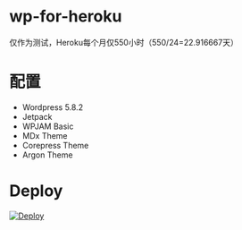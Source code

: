 # wp-for-heroku

仅作为测试，Heroku每个月仅550小时（550/24=22.916667天）

# 配置

+ Wordpress 5.8.2
+ Jetpack
+ WPJAM Basic
+ MDx Theme
+ Corepress Theme
+ Argon Theme

# Deploy

[![Deploy](https://www.herokucdn.com/deploy/button.svg)](https://heroku.com/deploy)
